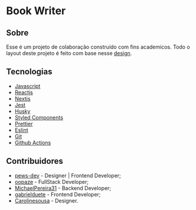 # Book Writer

## Sobre

Esse é um projeto de colaboração construído com fins academicos. Todo o layout deste projeto é feito com base nesse [design](https://www.figma.com/file/quOPE6B1bXUsP4SUaDVuDy/Book-Write).

## Tecnologias

- [Javascript](https://www.w3schools.com/jsref/default.asp)
- [Reactjs](https://pt-br.reactjs.org/docs/getting-started.html)
- [Nextjs](https://nextjs.org/)
- [Jest](https://jestjs.io/)
- [Husky](https://typicode.github.io/husky/#/)
- [Styled Components](https://styled-components.com/docs)
- [Prettier](https://prettier.io/)
- [Eslint](https://eslint.org/)
- [Git](https://git-scm.com/doc)
- [Github Actions](https://docs.github.com/pt/actions)


## Contribuidores

- [pews-dev](https://github.com/Pews-DEV) - Designer | Frontend Developer;
- [oopaze](https://github.com/oopaze) - FullStack Developer;
- [MichaelPereira31](https://github.com/Pews-DEV) - Backend Developer;
- [gabrielduete](https://github.com/Pews-DEV) - Frontend Developer;
- [Carolinesousa](https://github.com/Carolinesousa) - Designer.
